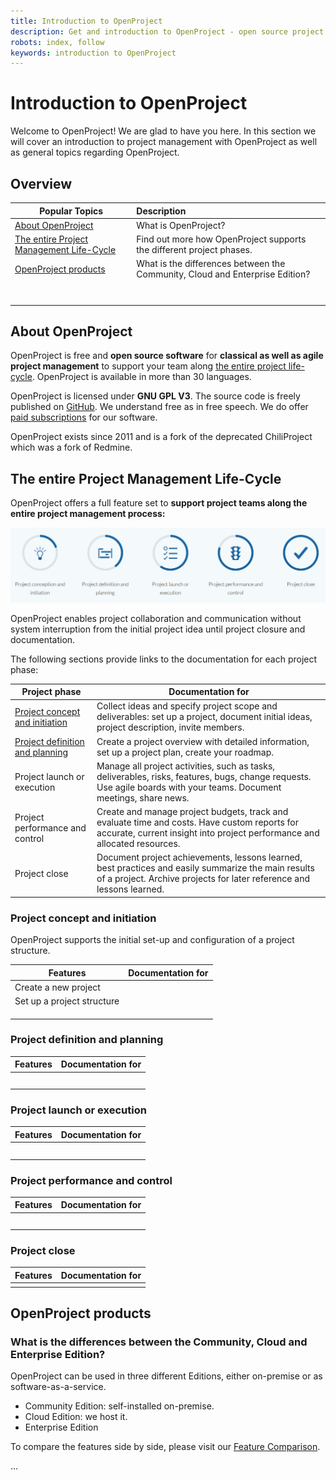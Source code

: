 ```yaml
---
title: Introduction to OpenProject
description: Get and introduction to OpenProject - open source project management software.
robots: index, follow
keywords: introduction to OpenProject
---
```


# Introduction to OpenProject

Welcome to OpenProject! We are glad to have you here. In this section we will cover an introduction to project management with OpenProject as well as general topics regarding OpenProject.

## Overview

| Popular Topics                                               | Description                                                  |
| ------------------------------------------------------------ | :----------------------------------------------------------- |
| [About OpenProject](#about-openproject)                      | What is OpenProject?                                         |
| [The entire Project Management Life-Cycle](#the-entire-project-management-life-cycle) | Find out more how OpenProject supports the different project phases. |
| [OpenProject products](#openproject-products)                | What is the differences between the Community, Cloud and Enterprise Edition? |
|                                                              |                                                              |
|                                                              |                                                              |
|                                                              |                                                              |
|                                                              |                                                              |
|                                                              |                                                              |
|                                                              |                                                              |
|                                                              |                                                              |

## About OpenProject

OpenProject is free and **open source software** for **classical as well as agile project management** to support your team along [the entire project life-cycle](#the-entire-project-management-life-cycle). OpenProject is available in more than 30 languages.

OpenProject is licensed under **GNU GPL V3**. The source code is freely published on [GitHub](https://github.com/opf/openproject). We understand free as in free speech. We do offer [paid subscriptions](#openproject-products) for our software.

OpenProject exists since 2011 and is a fork of the deprecated ChiliProject which was a fork of Redmine.

## The entire Project Management Life-Cycle

OpenProject offers a full feature set to **support project teams along the entire project management process:**

![Project Management Life-Cycle](1565860195298.png)

OpenProject enables project collaboration and communication without system interruption from the initial project idea until project closure and documentation.

The following sections provide links to the documentation for each project phase:

| Project phase                                                | Documentation for                                            |
| ------------------------------------------------------------ | ------------------------------------------------------------ |
| [Project concept and initiation](#project-concept-and-initiation) | Collect ideas and specify project scope and deliverables:  set up a project, document initial ideas, project description, invite members. |
| [Project definition and planning](#project-definition-and-planning) | Create a project overview with detailed information, set up a project plan, create your roadmap. |
| Project launch or execution                                  | Manage all project activities, such as tasks, deliverables, risks, features, bugs, change requests. Use agile boards with your teams. Document meetings, share news. |
| Project performance and control                              | Create and manage project budgets, track and evaluate time and costs. Have custom reports for accurate, current insight into project performance and allocated resources. |
| Project close                                                | Document project achievements, lessons learned, best practices and easily summarize the main results of a project. Archive projects for later reference and lessons learned. |

### Project concept and initiation

OpenProject supports the initial set-up and configuration of a project structure.

| Features                   | Documentation for |
| -------------------------- | ----------------- |
| Create a new project       |                   |
| Set up a project structure |                   |
|                            |                   |
|                            |                   |
|                            |                   |

### Project definition and planning

| Features | Documentation for |
| -------- | ----------------- |
|          |                   |
|          |                   |
|          |                   |
|          |                   |
|          |                   |

### Project launch or execution

| Features | Documentation for |
| -------- | ----------------- |
|          |                   |
|          |                   |
|          |                   |
|          |                   |
|          |                   |

### Project performance and control

| Features | Documentation for |
| -------- | ----------------- |
|          |                   |
|          |                   |
|          |                   |
|          |                   |
|          |                   |

### Project close

| Features | Documentation for |
| -------- | ----------------- |
|          |                   |

## OpenProject products

###  What is the differences between the Community, Cloud and Enterprise Edition?

OpenProject can be used in three different Editions, either on-premise or as software-as-a-service.

* Community Edition: self-installed on-premise.
* Cloud Edition: we host it.
* Enterprise Edition

To compare the features side by side, please visit our [Feature Comparison](https://www.openproject.org/pricing/#features).

...